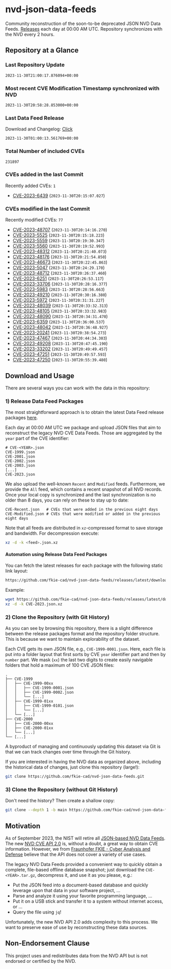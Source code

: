 # nvd-json-data-feeds

Community reconstruction of the soon-to-be deprecated JSON NVD Data Feeds. 
[Releases](https://github.com/fkie-cad/nvd-json-data-feeds/releases/latest) each day at 00:00 AM UTC.
Repository synchronizes with the NVD every 2 hours.

## Repository at a Glance

### Last Repository Update

```plain
2023-11-30T21:00:17.876094+00:00
```

### Most recent CVE Modification Timestamp synchronized with NVD

```plain
2023-11-30T20:58:28.853000+00:00
```

### Last Data Feed Release

Download and Changelog: [Click](https://github.com/fkie-cad/nvd-json-data-feeds/releases/latest)

```plain
2023-11-30T01:00:13.561769+00:00
```

### Total Number of included CVEs

```plain
231897
```

### CVEs added in the last Commit

Recently added CVEs: `1`

* [CVE-2023-6439](CVE-2023/CVE-2023-64xx/CVE-2023-6439.json) (`2023-11-30T20:15:07.027`)


### CVEs modified in the last Commit

Recently modified CVEs: `77`

* [CVE-2023-48707](CVE-2023/CVE-2023-487xx/CVE-2023-48707.json) (`2023-11-30T20:14:16.270`)
* [CVE-2023-5525](CVE-2023/CVE-2023-55xx/CVE-2023-5525.json) (`2023-11-30T20:15:18.223`)
* [CVE-2023-5559](CVE-2023/CVE-2023-55xx/CVE-2023-5559.json) (`2023-11-30T20:19:30.347`)
* [CVE-2023-5560](CVE-2023/CVE-2023-55xx/CVE-2023-5560.json) (`2023-11-30T20:19:52.993`)
* [CVE-2023-48312](CVE-2023/CVE-2023-483xx/CVE-2023-48312.json) (`2023-11-30T20:21:40.073`)
* [CVE-2023-48176](CVE-2023/CVE-2023-481xx/CVE-2023-48176.json) (`2023-11-30T20:21:54.850`)
* [CVE-2023-46673](CVE-2023/CVE-2023-466xx/CVE-2023-46673.json) (`2023-11-30T20:22:45.863`)
* [CVE-2023-5047](CVE-2023/CVE-2023-50xx/CVE-2023-5047.json) (`2023-11-30T20:24:29.170`)
* [CVE-2023-48712](CVE-2023/CVE-2023-487xx/CVE-2023-48712.json) (`2023-11-30T20:26:37.460`)
* [CVE-2023-6251](CVE-2023/CVE-2023-62xx/CVE-2023-6251.json) (`2023-11-30T20:26:53.117`)
* [CVE-2023-33706](CVE-2023/CVE-2023-337xx/CVE-2023-33706.json) (`2023-11-30T20:28:16.377`)
* [CVE-2023-5983](CVE-2023/CVE-2023-59xx/CVE-2023-5983.json) (`2023-11-30T20:28:56.663`)
* [CVE-2023-49210](CVE-2023/CVE-2023-492xx/CVE-2023-49210.json) (`2023-11-30T20:30:16.380`)
* [CVE-2023-5972](CVE-2023/CVE-2023-59xx/CVE-2023-5972.json) (`2023-11-30T20:31:31.227`)
* [CVE-2023-48039](CVE-2023/CVE-2023-480xx/CVE-2023-48039.json) (`2023-11-30T20:33:32.313`)
* [CVE-2023-48105](CVE-2023/CVE-2023-481xx/CVE-2023-48105.json) (`2023-11-30T20:33:32.983`)
* [CVE-2023-48090](CVE-2023/CVE-2023-480xx/CVE-2023-48090.json) (`2023-11-30T20:34:31.470`)
* [CVE-2023-6359](CVE-2023/CVE-2023-63xx/CVE-2023-6359.json) (`2023-11-30T20:36:00.537`)
* [CVE-2023-48042](CVE-2023/CVE-2023-480xx/CVE-2023-48042.json) (`2023-11-30T20:36:48.927`)
* [CVE-2023-20241](CVE-2023/CVE-2023-202xx/CVE-2023-20241.json) (`2023-11-30T20:38:54.273`)
* [CVE-2023-47467](CVE-2023/CVE-2023-474xx/CVE-2023-47467.json) (`2023-11-30T20:44:34.303`)
* [CVE-2023-49208](CVE-2023/CVE-2023-492xx/CVE-2023-49208.json) (`2023-11-30T20:47:45.190`)
* [CVE-2023-33202](CVE-2023/CVE-2023-332xx/CVE-2023-33202.json) (`2023-11-30T20:49:49.457`)
* [CVE-2023-47251](CVE-2023/CVE-2023-472xx/CVE-2023-47251.json) (`2023-11-30T20:49:57.593`)
* [CVE-2023-47250](CVE-2023/CVE-2023-472xx/CVE-2023-47250.json) (`2023-11-30T20:55:39.480`)


## Download and Usage

There are several ways you can work with the data in this repository:

### 1) Release Data Feed Packages

The most straightforward approach is to obtain the latest Data Feed release packages [here](https://github.com/fkie-cad/nvd-json-data-feeds/releases/latest).

Each day at 00:00 AM UTC we package and upload JSON files that aim to reconstruct the legacy NVD CVE Data Feeds.
Those are aggregated by the `year` part of the CVE identifier:

```
# CVE-<YEAR>.json
CVE-1999.json
CVE-2001.json
CVE-2002.json
CVE-2003.json
[...]
CVE-2023.json
```

We also upload the well-known `Recent` and `Modified` feeds.
Furthermore, we provide the `All` feed, which contains a recent snapshot of all NVD records.
Once your local copy is synchronized and the last synchronization is no older than 8 days, you can rely on these to stay up to date:

```plain
CVE-Recent.json   # CVEs that were added in the previous eight days
CVE-Modified.json # CVEs that were modified or added in the previous eight days
```

Note that all feeds are distributed in `xz`-compressed format to save storage and bandwidth.
For decompression execute:

```sh
xz -d -k <feed>.json.xz
```


#### Automation using Release Data Feed Packages

You can fetch the latest releases for each package with the following static link layout:

```sh
https://github.com/fkie-cad/nvd-json-data-feeds/releases/latest/download/CVE-<YEAR>.json.xz
```

Example:

```sh
wget https://github.com/fkie-cad/nvd-json-data-feeds/releases/latest/download/CVE-2023.json.xz
xz -d -k CVE-2023.json.xz
```

### 2) Clone the Repository (with Git History)

As you can see by browsing this repository, there is a slight difference between the release packages format and the repository folder structure.
This is because we want to maintain explorability of the dataset.

Each CVE gets its own JSON file, e.g., `CVE-1999-0001.json`.
Here, each file is put into a folder layout that first sorts by CVE `year` identifier part and then by `number` part.
We mask (`xx`) the last two digits to create easily navigable folders that hold a maximum of 100 CVE JSON files:

```plain
.
├── CVE-1999
│   ├── CVE-1999-00xx
│   │   ├── CVE-1999-0001.json
│   │   ├── CVE-1999-0002.json
│   │   └── [...]
│   ├── CVE-1999-01xx
│   │   ├── CVE-1999-0101.json
│   │   └── [...]
│   └── [...]
├── CVE-2000
│   ├── CVE-2000-00xx
│   ├── CVE-2000-01xx
│   └── [...]
└── [...]
```

A byproduct of managing and continuously updating this dataset via Git is that we can track changes over time through the Git history.

If you are interested in having the NVD data as organized above, including the historical data of changes, just clone this repository (large!):

```sh
git clone https://github.com/fkie-cad/nvd-json-data-feeds.git
```

### 3) Clone the Repository (without Git History)

Don't need the history? Then create a shallow copy:

```sh
git clone --depth 1 -b main https://github.com/fkie-cad/nvd-json-data-feeds.git
```

## Motivation

As of September 2023, the NIST will retire all [JSON-based NVD Data Feeds](https://nvd.nist.gov/vuln/data-feeds#divRetirementBanner-1).
The new [NVD CVE API 2.0](https://nvd.nist.gov/developers/vulnerabilities) is, without a doubt, a great way to obtain CVE information.
However, we from [Fraunhofer FKIE - Cyber Analysis and Defense](https://www.fkie.fraunhofer.de/en/departments/cad.html) believe that the API does not cover a variety of use cases.

The legacy NVD Data Feeds provided a convenient way to quickly obtain a complete, file-based offline database snapshot; just download the `CVE-<YEAR>.tar.gz`, decompress it, and use it as you please, e.g.:

* Put the JSON feed into a document-based database and quickly leverage upon that data in your software project, ...
* Parse and analyze it using your favorite programming language, ...
* Put it on a USB stick and transfer it to a system without internet access, or ...
* Query the file using `jq`!

Unfortunately, the new NVD API 2.0 adds complexity to this process.
We want to preserve ease of use by reconstructing these data sources.

## Non-Endorsement Clause

This project uses and redistributes data from the NVD API but is not endorsed or certified by the NVD.